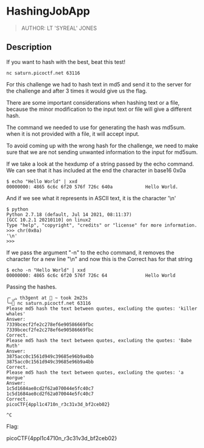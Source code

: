 # HashingJobApp

> AUTHOR: LT 'SYREAL' JONES

## Description

If you want to hash with the best, beat this test!
````
nc saturn.picoctf.net 63116
````

For this challenge we had to hash text in md5 and send it to the server for the challenge and after 3 times it would give us the flag.

There are some important considerations when hashing text or a file, because the minor modification to the input text or file will give a different hash.

The command we needed to use for generating the hash was md5sum. when it is not provided with a file, it will accept input.

To avoid coming up with the wrong hash for the challenge, we need to make sure that we are not sending unwanted information to the input for md5sum.

If we take a look at the hexdump of a string passed by the echo command. We can see that it has included at the end the character in base16 0x0a

`````
$ echo "Hello World" | xxd
00000000: 4865 6c6c 6f20 576f 726c 640a            Hello World.
`````
And if we see what it represents in ASCII text, it is the character '\n'

`````
$ python
Python 2.7.18 (default, Jul 14 2021, 08:11:37)
[GCC 10.2.1 20210110] on linux2
Type "help", "copyright", "credits" or "license" for more information.
>>> chr(0x0a)
'\n'
>>>

`````
If we pass the argument "-n" to the echo command, it removes the character for a new line "\n" and now this is the Correct has for that string
`````
$ echo -n "Hello World" | xxd
00000000: 4865 6c6c 6f20 576f 726c 64              Hello World

`````

Passing the hashes.


```
╭╴ﴣ th3gent at  ~ took 2m23s
╰─ nc saturn.picoctf.net 63116
Please md5 hash the text between quotes, excluding the quotes: 'killer whales'
Answer:
7339bcecf2fe2c278ef6e90586669fbc
7339bcecf2fe2c278ef6e90586669fbc
Correct.
Please md5 hash the text between quotes, excluding the quotes: 'Babe Ruth'
Answer:
3875acc0c1561d949c39685e96b9a4bb
3875acc0c1561d949c39685e96b9a4bb
Correct.
Please md5 hash the text between quotes, excluding the quotes: 'a morgue'
Answer:
1c5d1684ae8cd2f62a070044e5fc40c7
1c5d1684ae8cd2f62a070044e5fc40c7
Correct.
picoCTF{4ppl1c4710n_r3c31v3d_bf2ceb02}

^C
````

Flag:

picoCTF{4ppl1c4710n_r3c31v3d_bf2ceb02}
